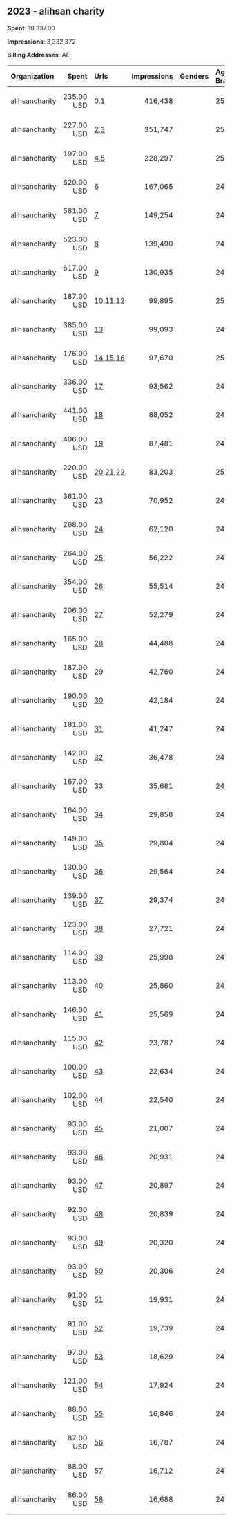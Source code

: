 ## 2023 - alihsan charity 
**Spent**: 10,337.00

**Impressions**: 3,332,372

**Billing Addresses**: AE

|Organization|Spent|Urls|Impressions|Genders|Age Brackets|Country Codes|
|:---|---:|:---|---:|:---|:---|:---|
|alihsancharity|235.00 USD|[0](https://www.snap.com/political-ads/asset/1e8b928ca0811bbc11db2700d101bc6ac5d4c508e8f7fb4a7f73b4ec37b0e4da?mediaType=mp4),[1](https://www.snap.com/political-ads/asset/dcf73f1917a96462921f8491e1604b80967c2af3e088c361e731e35e4227bdc3?mediaType=mp4)|416,438||25+|united arab emirates|
|alihsancharity|227.00 USD|[2](https://www.snap.com/political-ads/asset/1e8b928ca0811bbc11db2700d101bc6ac5d4c508e8f7fb4a7f73b4ec37b0e4da?mediaType=mp4),[3](https://www.snap.com/political-ads/asset/dcf73f1917a96462921f8491e1604b80967c2af3e088c361e731e35e4227bdc3?mediaType=mp4)|351,747||25+|united arab emirates|
|alihsancharity|197.00 USD|[4](https://www.snap.com/political-ads/asset/1e8b928ca0811bbc11db2700d101bc6ac5d4c508e8f7fb4a7f73b4ec37b0e4da?mediaType=mp4),[5](https://www.snap.com/political-ads/asset/dcf73f1917a96462921f8491e1604b80967c2af3e088c361e731e35e4227bdc3?mediaType=mp4)|228,297||25+|united arab emirates|
|alihsancharity|620.00 USD|[6](https://www.snap.com/political-ads/asset/e20caa02a8ce3801679958011ef5c105d1d85582ef3e204651f3c51743399ae5?mediaType=mp4)|167,065||24+|united arab emirates|
|alihsancharity|581.00 USD|[7](https://www.snap.com/political-ads/asset/e20caa02a8ce3801679958011ef5c105d1d85582ef3e204651f3c51743399ae5?mediaType=mp4)|149,254||24+|united arab emirates|
|alihsancharity|523.00 USD|[8](https://www.snap.com/political-ads/asset/02c90e07462a3d3d6474d07042cff0057fe9b5184328a5ba662e976b03b430ca?mediaType=mp4)|139,490||24+|united arab emirates|
|alihsancharity|617.00 USD|[9](https://www.snap.com/political-ads/asset/e20caa02a8ce3801679958011ef5c105d1d85582ef3e204651f3c51743399ae5?mediaType=mp4)|130,935||24+|united arab emirates|
|alihsancharity|187.00 USD|[10](https://www.snap.com/political-ads/asset/f8985f90e518f4de329057f225dca601bf4fe7a5e4392a7b2b5c5bead2d120e5?mediaType=mp4),[11](https://www.snap.com/political-ads/asset/790c800d4087812a84f71168c20b330ba80682d7262d125ca8e1d61a0cb3e5e8?mediaType=mp4),[12](https://www.snap.com/political-ads/asset/e20caa02a8ce3801679958011ef5c105d1d85582ef3e204651f3c51743399ae5?mediaType=mp4)|99,895||25+|united arab emirates|
|alihsancharity|385.00 USD|[13](https://www.snap.com/political-ads/asset/02c90e07462a3d3d6474d07042cff0057fe9b5184328a5ba662e976b03b430ca?mediaType=mp4)|99,093||24+|united arab emirates|
|alihsancharity|176.00 USD|[14](https://www.snap.com/political-ads/asset/f8985f90e518f4de329057f225dca601bf4fe7a5e4392a7b2b5c5bead2d120e5?mediaType=mp4),[15](https://www.snap.com/political-ads/asset/790c800d4087812a84f71168c20b330ba80682d7262d125ca8e1d61a0cb3e5e8?mediaType=mp4),[16](https://www.snap.com/political-ads/asset/e20caa02a8ce3801679958011ef5c105d1d85582ef3e204651f3c51743399ae5?mediaType=mp4)|97,670||25+|united arab emirates|
|alihsancharity|336.00 USD|[17](https://www.snap.com/political-ads/asset/e20caa02a8ce3801679958011ef5c105d1d85582ef3e204651f3c51743399ae5?mediaType=mp4)|93,562||24+|united arab emirates|
|alihsancharity|441.00 USD|[18](https://www.snap.com/political-ads/asset/02c90e07462a3d3d6474d07042cff0057fe9b5184328a5ba662e976b03b430ca?mediaType=mp4)|88,052||24+|united arab emirates|
|alihsancharity|406.00 USD|[19](https://www.snap.com/political-ads/asset/e20caa02a8ce3801679958011ef5c105d1d85582ef3e204651f3c51743399ae5?mediaType=mp4)|87,481||24+|united arab emirates|
|alihsancharity|220.00 USD|[20](https://www.snap.com/political-ads/asset/f8985f90e518f4de329057f225dca601bf4fe7a5e4392a7b2b5c5bead2d120e5?mediaType=mp4),[21](https://www.snap.com/political-ads/asset/790c800d4087812a84f71168c20b330ba80682d7262d125ca8e1d61a0cb3e5e8?mediaType=mp4),[22](https://www.snap.com/political-ads/asset/e20caa02a8ce3801679958011ef5c105d1d85582ef3e204651f3c51743399ae5?mediaType=mp4)|83,203||25+|united arab emirates|
|alihsancharity|361.00 USD|[23](https://www.snap.com/political-ads/asset/e20caa02a8ce3801679958011ef5c105d1d85582ef3e204651f3c51743399ae5?mediaType=mp4)|70,952||24+|united arab emirates|
|alihsancharity|268.00 USD|[24](https://www.snap.com/political-ads/asset/e20caa02a8ce3801679958011ef5c105d1d85582ef3e204651f3c51743399ae5?mediaType=mp4)|62,120||24+|united arab emirates|
|alihsancharity|264.00 USD|[25](https://www.snap.com/political-ads/asset/e20caa02a8ce3801679958011ef5c105d1d85582ef3e204651f3c51743399ae5?mediaType=mp4)|56,222||24+|united arab emirates|
|alihsancharity|354.00 USD|[26](https://www.snap.com/political-ads/asset/e20caa02a8ce3801679958011ef5c105d1d85582ef3e204651f3c51743399ae5?mediaType=mp4)|55,514||24+|united arab emirates|
|alihsancharity|206.00 USD|[27](https://www.snap.com/political-ads/asset/02c90e07462a3d3d6474d07042cff0057fe9b5184328a5ba662e976b03b430ca?mediaType=mp4)|52,279||24+|united arab emirates|
|alihsancharity|165.00 USD|[28](https://www.snap.com/political-ads/asset/02c90e07462a3d3d6474d07042cff0057fe9b5184328a5ba662e976b03b430ca?mediaType=mp4)|44,488||24+|united arab emirates|
|alihsancharity|187.00 USD|[29](https://www.snap.com/political-ads/asset/516476aee62e29956adcf385350d3eceb915f1912f5dda8919b7deeae5d0b7b7?mediaType=mp4)|42,760||24+|united arab emirates|
|alihsancharity|190.00 USD|[30](https://www.snap.com/political-ads/asset/02c90e07462a3d3d6474d07042cff0057fe9b5184328a5ba662e976b03b430ca?mediaType=mp4)|42,184||24+|united arab emirates|
|alihsancharity|181.00 USD|[31](https://www.snap.com/political-ads/asset/516476aee62e29956adcf385350d3eceb915f1912f5dda8919b7deeae5d0b7b7?mediaType=mp4)|41,247||24+|united arab emirates|
|alihsancharity|142.00 USD|[32](https://www.snap.com/political-ads/asset/02c90e07462a3d3d6474d07042cff0057fe9b5184328a5ba662e976b03b430ca?mediaType=mp4)|36,478||24+|united arab emirates|
|alihsancharity|167.00 USD|[33](https://www.snap.com/political-ads/asset/516476aee62e29956adcf385350d3eceb915f1912f5dda8919b7deeae5d0b7b7?mediaType=mp4)|35,681||24+|united arab emirates|
|alihsancharity|164.00 USD|[34](https://www.snap.com/political-ads/asset/516476aee62e29956adcf385350d3eceb915f1912f5dda8919b7deeae5d0b7b7?mediaType=mp4)|29,858||24+|united arab emirates|
|alihsancharity|149.00 USD|[35](https://www.snap.com/political-ads/asset/516476aee62e29956adcf385350d3eceb915f1912f5dda8919b7deeae5d0b7b7?mediaType=mp4)|29,804||24+|united arab emirates|
|alihsancharity|130.00 USD|[36](https://www.snap.com/political-ads/asset/02c90e07462a3d3d6474d07042cff0057fe9b5184328a5ba662e976b03b430ca?mediaType=mp4)|29,564||24+|united arab emirates|
|alihsancharity|139.00 USD|[37](https://www.snap.com/political-ads/asset/e20caa02a8ce3801679958011ef5c105d1d85582ef3e204651f3c51743399ae5?mediaType=mp4)|29,374||24+|united arab emirates|
|alihsancharity|123.00 USD|[38](https://www.snap.com/political-ads/asset/02c90e07462a3d3d6474d07042cff0057fe9b5184328a5ba662e976b03b430ca?mediaType=mp4)|27,721||24+|united arab emirates|
|alihsancharity|114.00 USD|[39](https://www.snap.com/political-ads/asset/e20caa02a8ce3801679958011ef5c105d1d85582ef3e204651f3c51743399ae5?mediaType=mp4)|25,998||24+|united arab emirates|
|alihsancharity|113.00 USD|[40](https://www.snap.com/political-ads/asset/e20caa02a8ce3801679958011ef5c105d1d85582ef3e204651f3c51743399ae5?mediaType=mp4)|25,860||24+|united arab emirates|
|alihsancharity|146.00 USD|[41](https://www.snap.com/political-ads/asset/02c90e07462a3d3d6474d07042cff0057fe9b5184328a5ba662e976b03b430ca?mediaType=mp4)|25,569||24+|united arab emirates|
|alihsancharity|115.00 USD|[42](https://www.snap.com/political-ads/asset/02c90e07462a3d3d6474d07042cff0057fe9b5184328a5ba662e976b03b430ca?mediaType=mp4)|23,787||24+|united arab emirates|
|alihsancharity|100.00 USD|[43](https://www.snap.com/political-ads/asset/dcf73f1917a96462921f8491e1604b80967c2af3e088c361e731e35e4227bdc3?mediaType=mp4)|22,634||24+|united arab emirates|
|alihsancharity|102.00 USD|[44](https://www.snap.com/political-ads/asset/dcf73f1917a96462921f8491e1604b80967c2af3e088c361e731e35e4227bdc3?mediaType=mp4)|22,540||24+|united arab emirates|
|alihsancharity|93.00 USD|[45](https://www.snap.com/political-ads/asset/1e8b928ca0811bbc11db2700d101bc6ac5d4c508e8f7fb4a7f73b4ec37b0e4da?mediaType=mp4)|21,007||24+|united arab emirates|
|alihsancharity|93.00 USD|[46](https://www.snap.com/political-ads/asset/790c800d4087812a84f71168c20b330ba80682d7262d125ca8e1d61a0cb3e5e8?mediaType=mp4)|20,931||24+|united arab emirates|
|alihsancharity|93.00 USD|[47](https://www.snap.com/political-ads/asset/e20caa02a8ce3801679958011ef5c105d1d85582ef3e204651f3c51743399ae5?mediaType=mp4)|20,897||24+|united arab emirates|
|alihsancharity|92.00 USD|[48](https://www.snap.com/political-ads/asset/f8985f90e518f4de329057f225dca601bf4fe7a5e4392a7b2b5c5bead2d120e5?mediaType=mp4)|20,839||24+|united arab emirates|
|alihsancharity|93.00 USD|[49](https://www.snap.com/political-ads/asset/f8985f90e518f4de329057f225dca601bf4fe7a5e4392a7b2b5c5bead2d120e5?mediaType=mp4)|20,320||24+|united arab emirates|
|alihsancharity|93.00 USD|[50](https://www.snap.com/political-ads/asset/790c800d4087812a84f71168c20b330ba80682d7262d125ca8e1d61a0cb3e5e8?mediaType=mp4)|20,306||24+|united arab emirates|
|alihsancharity|91.00 USD|[51](https://www.snap.com/political-ads/asset/e20caa02a8ce3801679958011ef5c105d1d85582ef3e204651f3c51743399ae5?mediaType=mp4)|19,931||24+|united arab emirates|
|alihsancharity|91.00 USD|[52](https://www.snap.com/political-ads/asset/1e8b928ca0811bbc11db2700d101bc6ac5d4c508e8f7fb4a7f73b4ec37b0e4da?mediaType=mp4)|19,739||24+|united arab emirates|
|alihsancharity|97.00 USD|[53](https://www.snap.com/political-ads/asset/dcf73f1917a96462921f8491e1604b80967c2af3e088c361e731e35e4227bdc3?mediaType=mp4)|18,629||24+|united arab emirates|
|alihsancharity|121.00 USD|[54](https://www.snap.com/political-ads/asset/516476aee62e29956adcf385350d3eceb915f1912f5dda8919b7deeae5d0b7b7?mediaType=mp4)|17,924||24+|united arab emirates|
|alihsancharity|88.00 USD|[55](https://www.snap.com/political-ads/asset/790c800d4087812a84f71168c20b330ba80682d7262d125ca8e1d61a0cb3e5e8?mediaType=mp4)|16,846||24+|united arab emirates|
|alihsancharity|87.00 USD|[56](https://www.snap.com/political-ads/asset/f8985f90e518f4de329057f225dca601bf4fe7a5e4392a7b2b5c5bead2d120e5?mediaType=mp4)|16,787||24+|united arab emirates|
|alihsancharity|88.00 USD|[57](https://www.snap.com/political-ads/asset/1e8b928ca0811bbc11db2700d101bc6ac5d4c508e8f7fb4a7f73b4ec37b0e4da?mediaType=mp4)|16,712||24+|united arab emirates|
|alihsancharity|86.00 USD|[58](https://www.snap.com/political-ads/asset/e20caa02a8ce3801679958011ef5c105d1d85582ef3e204651f3c51743399ae5?mediaType=mp4)|16,688||24+|united arab emirates|
